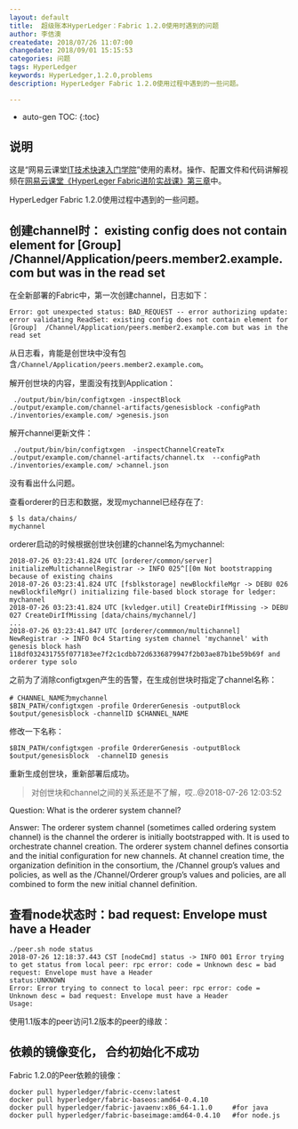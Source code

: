 ```yaml
---
layout: default
title:  超级账本HyperLedger：Fabric 1.2.0使用时遇到的问题
author: 李佶澳
createdate: 2018/07/26 11:07:00
changedate: 2018/09/01 15:15:53
categories: 问题
tags: HyperLedger
keywords: HyperLedger,1.2.0,problems
description: HyperLedger Fabric 1.2.0使用过程中遇到的一些问题。

---
```


* auto-gen TOC:
{:toc}

## 说明

这是“网易云课堂[IT技术快速入门学院](https://study.163.com/provider/400000000376006/course.htm?share=2&shareId=400000000376006)”使用的素材。操作、配置文件和代码讲解视频在[网易云课堂《HyperLeger Fabric进阶实战课》第三章](https://study.163.com/course/courseMain.htm?courseId=1005359012&share=2&shareId=400000000376006)中。

HyperLedger Fabric 1.2.0使用过程中遇到的一些问题。

## 创建channel时： existing config does not contain element for [Group]  /Channel/Application/peers.member2.example.com but was in the read set

在全新部署的Fabric中，第一次创建channel，日志如下：

	Error: got unexpected status: BAD_REQUEST -- error authorizing update: error validating ReadSet: existing config does not contain element for [Group]  /Channel/Application/peers.member2.example.com but was in the read set

从日志看，肯能是创世块中没有包含`/Channel/Application/peers.member2.example.com`。

解开创世块的内容，里面没有找到Application：

	 ./output/bin/bin/configtxgen -inspectBlock  ./output/example.com/channel-artifacts/genesisblock -configPath ./inventories/example.com/ >genesis.json

解开channel更新文件：

	 ./output/bin/bin/configtxgen  -inspectChannelCreateTx ./output/example.com/channel-artifacts/channel.tx  --configPath ./inventories/example.com/ >channel.json

没有看出什么问题。

查看orderer的日志和数据，发现mychannel已经存在了:

	$ ls data/chains/
	mychannel

orderer启动的时候根据创世块创建的channel名为mychannel:

	2018-07-26 03:23:41.824 UTC [orderer/common/server] initializeMultichannelRegistrar -> INFO 025^[[0m Not bootstrapping because of existing chains
	2018-07-26 03:23:41.824 UTC [fsblkstorage] newBlockfileMgr -> DEBU 026 newBlockfileMgr() initializing file-based block storage for ledger: mychannel
	2018-07-26 03:23:41.824 UTC [kvledger.util] CreateDirIfMissing -> DEBU 027 CreateDirIfMissing [data/chains/mychannel/]
	...
	2018-07-26 03:23:41.847 UTC [orderer/commmon/multichannel] NewRegistrar -> INFO 0c4 Starting system channel 'mychannel' with genesis block hash 118df032431755f077183ee7f2c1cdbb72d6336879947f2b03ae87b1be59b69f and orderer type solo

之前为了消除configtxgen产生的告警，在生成创世块时指定了channel名称：

	# CHANNEL_NAME为mychannel
	$BIN_PATH/configtxgen -profile OrdererGenesis -outputBlock $output/genesisblock -channelID $CHANNEL_NAME

修改一下名称：

	$BIN_PATH/configtxgen -profile OrdererGenesis -outputBlock $output/genesisblock  -channelID genesis

重新生成创世块，重新部署后成功。

>对创世块和channel之间的关系还是不了解，哎..@2018-07-26 12:03:52

Question:  What is the orderer system channel?

Answer:  The orderer system channel (sometimes called ordering system channel) is the channel the orderer is initially bootstrapped with. It is used to orchestrate channel creation. The orderer system channel defines consortia and the initial configuration for new channels. At channel creation time, the organization definition in the consortium, the /Channel group’s values and policies, as well as the /Channel/Orderer group’s values and policies, are all combined to form the new initial channel definition.

## 查看node状态时：bad request: Envelope must have a Header

	./peer.sh node status
	2018-07-26 12:18:37.443 CST [nodeCmd] status -> INFO 001 Error trying to get status from local peer: rpc error: code = Unknown desc = bad request: Envelope must have a Header
	status:UNKNOWN
	Error: Error trying to connect to local peer: rpc error: code = Unknown desc = bad request: Envelope must have a Header
	Usage:

使用1.1版本的peer访问1.2版本的peer的缘故：

## 依赖的镜像变化， 合约初始化不成功

Fabric 1.2.0的Peer依赖的镜像：

	docker pull hyperledger/fabric-ccenv:latest
	docker pull hyperledger/fabric-baseos:amd64-0.4.10
	docker pull hyperledger/fabric-javaenv:x86_64-1.1.0     #for java
	docker pull hyperledger/fabric-baseimage:amd64-0.4.10   #for node.js
